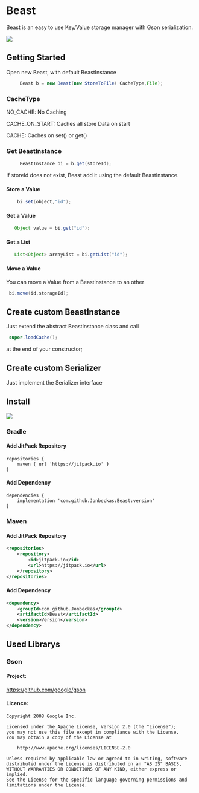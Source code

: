 # Beast
Beast is an easy to use Key/Value storage manager with Gson serialization.

[![](https://jitpack.io/v/Jonbeckas/Beast.svg)](https://jitpack.io/#Jonbeckas/Beast)

## Getting Started
Open new Beast, with default BeastInstance
```java
     Beast b = new Beast(new StoreToFile( CacheType,File);
```
### CacheType
NO_CACHE: No Caching

CACHE_ON_START: Caches all store Data on start

CACHE: Caches on set() or get()

### Get BeastInstance
```java
     BeastInstance bi = b.get(storeId);
```
If storeId does not exist, Beast add it using the default BeastInstance.
#### Store a Value
```java
    bi.set(object,"id");
```

#### Get a Value
```java
   Object value = bi.get("id");
```
#### Get a List
```java
   List<Object> arrayList = bi.getList("id");
```
#### Move a Value
You can move a Value from a BeastInstance to an other
```java
 bi.move(id,storageId);
```

## Create custom BeastInstance
Just extend the abstract BeastInstance class and call 
```java
 super.loadCache();
```
at the end of your constructor;



## Create custom Serializer
Just implement the Serializer interface 

## Install
[![](https://jitpack.io/v/Jonbeckas/Beast.svg)](https://jitpack.io/#Jonbeckas/Beast)

### Gradle
#### Add JitPack Repository
``` 
repositories {
    maven { url 'https://jitpack.io' }
}
```

#### Add Dependency
```
dependencies {
    implementation 'com.github.Jonbeckas:Beast:version'
}
```

### Maven
#### Add JitPack Repository 
```xml
<repositories>
    <repository>
        <id>jitpack.io</id>
        <url>https://jitpack.io</url>
    </repository>
</repositories>
```

#### Add Dependency
```xml
<dependency>
    <groupId>com.github.Jonbeckas</groupId>
    <artifactId>Beast</artifactId>
    <version>Version</version>
</dependency>
```
## Used Librarys
### Gson
#### Project: 
https://github.com/google/gson
#### Licence:
```
Copyright 2008 Google Inc.

Licensed under the Apache License, Version 2.0 (the "License");
you may not use this file except in compliance with the License.
You may obtain a copy of the License at

    http://www.apache.org/licenses/LICENSE-2.0

Unless required by applicable law or agreed to in writing, software
distributed under the License is distributed on an "AS IS" BASIS,
WITHOUT WARRANTIES OR CONDITIONS OF ANY KIND, either express or implied.
See the License for the specific language governing permissions and
limitations under the License.
```
